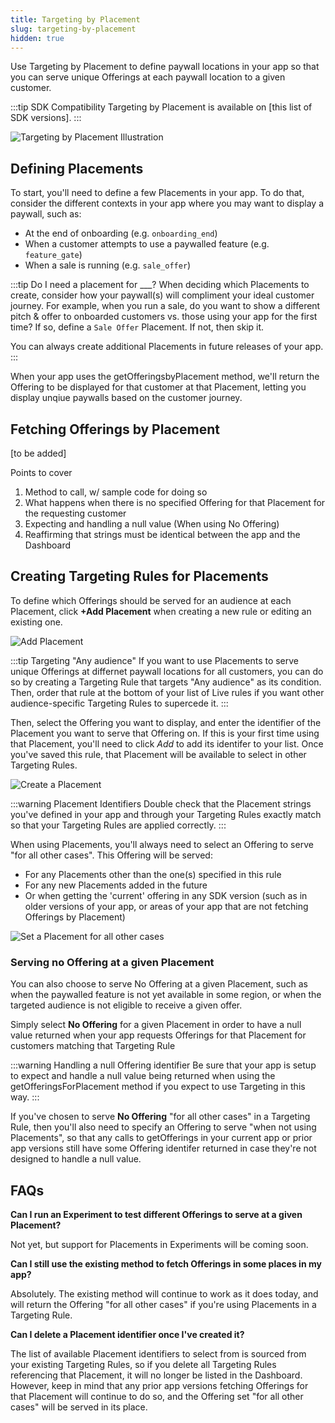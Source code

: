 ```yaml
---
title: Targeting by Placement
slug: targeting-by-placement
hidden: true
---
```


Use Targeting by Placement to define paywall locations in your app so that you can serve unique Offerings at each paywall location to a given customer.

:::tip SDK Compatibility
Targeting by Placement is available on [this list of SDK versions].
:::

![Targeting by Placement Illustration](/images/targeting-by-placement-illustration.png)

## Defining Placements

To start, you'll need to define a few Placements in your app. To do that, consider the different contexts in your app where you may want to display a paywall, such as:

- At the end of onboarding (e.g. `onboarding_end`)
- When a customer attempts to use a paywalled feature (e.g. `feature_gate`)
- When a sale is running (e.g. `sale_offer`)

:::tip Do I need a placement for \_\_\_?
When deciding which Placements to create, consider how your paywall(s) will compliment your ideal customer journey. For example, when you run a sale, do you want to show a different pitch & offer to onboarded customers vs. those using your app for the first time? If so, define a `Sale Offer` Placement. If not, then skip it.

You can always create additional Placements in future releases of your app.
:::

When your app uses the getOfferingsbyPlacement method, we'll return the Offering to be displayed for that customer at that Placement, letting you display unqiue paywalls based on the customer journey.

## Fetching Offerings by Placement

[to be added]

Points to cover

1. Method to call, w/ sample code for doing so
2. What happens when there is no specified Offering for that Placement for the requesting customer
3. Expecting and handling a null value (When using No Offering)
4. Reaffirming that strings must be identical between the app and the Dashboard

## Creating Targeting Rules for Placements

To define which Offerings should be served for an audience at each Placement, click **+Add Placement** when creating a new rule or editing an existing one.

![Add Placement](/images/add-placement.png)

:::tip Targeting "Any audience"
If you want to use Placements to serve unique Offerings at differnet paywall locations for all customers, you can do so by creating a Targeting Rule that targets "Any audience" as its condition. Then, order that rule at the bottom of your list of Live rules if you want other audience-specific Targeting Rules to supercede it.
:::

Then, select the Offering you want to display, and enter the identifier of the Placement you want to serve that Offering on. If this is your first time using that Placement, you'll need to click _Add_ to add its identifer to your list. Once you've saved this rule, that Placement will be available to select in other Targeting Rules.

![Create a Placement](/images/create-a-placement.png)

:::warning Placement Identifiers
Double check that the Placement strings you've defined in your app and through your Targeting Rules exactly match so that your Targeting Rules are applied correctly.
:::

When using Placements, you'll always need to select an Offering to serve "for all other cases". This Offering will be served:

- For any Placements other than the one(s) specified in this rule
- For any new Placements added in the future
- Or when getting the 'current' offering in any SDK version (such as in older versions of your app, or areas of your app that are not fetching Offerings by Placement)

![Set a Placement for all other cases](/images/for-all-other-cases.png)

### Serving no Offering at a given Placement

You can also choose to serve No Offering at a given Placement, such as when the paywalled feature is not yet available in some region, or when the targeted audience is not eligible to receive a given offer.

Simply select **No Offering** for a given Placement in order to have a null value returned when your app requests Offerings for that Placement for customers matching that Targeting Rule

:::warning Handling a null Offering identifier
Be sure that your app is setup to expect and handle a null value being returned when using the getOfferingsForPlacement method if you expect to use Targeting in this way.
:::

If you've chosen to serve **No Offering** "for all other cases" in a Targeting Rule, then you'll also need to specify an Offering to serve "when not using Placements", so that any calls to getOfferings in your current app or prior app versions still have some Offering identifer returned in case they're not designed to handle a null value.

## FAQs

**Can I run an Experiment to test different Offerings to serve at a given Placement?**

Not yet, but support for Placements in Experiments will be coming soon.

**Can I still use the existing method to fetch Offerings in some places in my app?**

Absolutely. The existing method will continue to work as it does today, and will return the Offering "for all other cases" if you're using Placements in a Targeting Rule.

**Can I delete a Placement identifier once I've created it?**

The list of available Placement identifiers to select from is sourced from your existing Targeting Rules, so if you delete all Targeting Rules referencing that Placement, it will no longer be listed in the Dashboard. However, keep in mind that any prior app versions fetching Offerings for that Placement will continue to do so, and the Offering set "for all other cases" will be served in its place.

